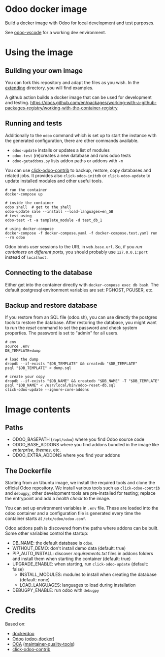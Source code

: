 # Odoo docker image

Build a docker image with Odoo for local development and test purposes.

See [odoo-vscode](https://github.com/kmagusiak/odoo-vscode)
for a working dev environment.

# Using the image

## Building your own image

You can fork this repository and adapt the files as you wish.
In the [extending](./extending/README.md) directory, you will find examples.

A github action builds a docker image that can be used for development
and testing.
https://docs.github.com/en/packages/working-with-a-github-packages-registry/working-with-the-container-registry

## Running and tests

Additionally to the `odoo` command which is set up to start the
instance with the generated configuration, there are other commands available.

- `odoo-update` installs or updates a list of modules
- `odoo-test` (re)creates a new database and runs odoo tests
- `odoo-getaddons.py` lists addon paths or addons with `-m`

You can use [click-odoo-contrib] to backup, restore, copy databases and
related jobs.
It provides also `click-odoo-initdb` or `click-odoo-update` to update
installed modules and other useful tools.

	# run the container
	docker-compose up

	# inside the container
	odoo shell  # get to the shell
	odoo-update sale --install --load-languages=en_GB
	# test using
	odoo-test -t -a template_module -d test_db_1

	# using docker-compose
	docker-compose -f docker-compose.yaml -f docker-compose.test.yaml run --rm odoo

Odoo binds user sessions to the URL in `web.base.url`.
So, if you *run containers on different ports*, you should probably use
`127.0.0.1:port` instead of `localhost`.

## Connecting to the database

Either get into the container directly with `docker-compose exec db bash`.
The default postgresql environment variables are set: PGHOST, PGUSER, etc.

## Backup and restore database

If you restore from an SQL file (odoo.sh), you can use directly
the postgres tools to restore the database.
After restoring the database, you might want to run the *reset* command
to set the password and check system properties.
The password is set to "admin" for all users.

	# env
	source .env
	DB_TEMPLATE=dump

	# load the dump
	dropdb --if-exists "$DB_TEMPLATE" && createdb "$DB_TEMPLATE"
	psql "$DB_TEMPLATE" < dump.sql

	# create your copy
	dropdb --if-exists "$DB_NAME" && createdb "$DB_NAME" -T "$DB_TEMPLATE"
	psql "$DB_NAME" < /usr/local/bin/odoo-reset-db.sql
	click-odoo-update --ignore-core-addons

# Image contents

## Paths

- ODOO_BASEPATH (`/opt/odoo`) where you find Odoo source code
- ODOO_BASE_ADDONS where you find addons bundled in the image
  like *enterprise*, *themes*, etc.
- ODOO_EXTRA_ADDONS where you find your addons

## The Dockerfile

Starting from an Ubuntu image, we install the required tools and clone
the official Odoo repository.
We install various tools such as `click-odoo-contrib` and `debugpy`;
other development tools are pre-installed for testing;
replace the entrypoint and add a *health check* to the image.

You can set up environment variables in `.env` file.
These are loaded into the odoo container and a configuration file is generated
every time the container starts at `/etc/odoo/odoo.conf`.

Odoo addons path is discovered from the paths where addons can be built.
Some other variables control the startup:
- DB_NAME: the default database is `odoo`.
- WITHOUT_DEMO: don't install demo data (default: true)
- PIP_AUTO_INSTALL: discover *requirements.txt* files in addons folders and
  install them when starting the container (default: true)
- UPGRADE_ENABLE: when starting, run `click-odoo-update` (default: false)
  - INSTALL_MODULES: modules to install when creating the database (default: none)
  - LOAD_LANGUAGES: languages to load during installation
- DEBUGPY_ENABLE: run odoo with `debugpy`

# Credits

Based on:

* [dockerdoo]
* [Odoo] ([odoo-docker])
* [OCA] ([maintainer-quality-tools](https://github.com/OCA/maintainer-quality-tools))
* [click-odoo-contrib]


[click-odoo-contrib]: https://github.com/acsone/click-odoo-contrib
[dockerdoo]: https://github.com/iterativo-git/dockerdoo
[OCA]: https://github.com/OCA
[Odoo]: https://github.com/odoo
[odoo-docker]: https://github.com/odoo/docker
